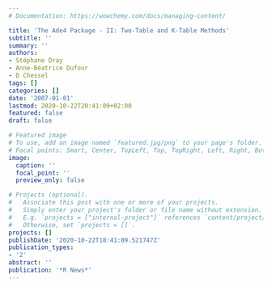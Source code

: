 ```yaml
---
# Documentation: https://wowchemy.com/docs/managing-content/

title: 'The Ade4 Package - II: Two-Table and K-Table Methods'
subtitle: ''
summary: ''
authors:
- Stéphane Dray
- Anne-Béatrice Dufour
- D Chessel
tags: []
categories: []
date: '2007-01-01'
lastmod: 2020-10-22T20:41:09+02:00
featured: false
draft: false

# Featured image
# To use, add an image named `featured.jpg/png` to your page's folder.
# Focal points: Smart, Center, TopLeft, Top, TopRight, Left, Right, BottomLeft, Bottom, BottomRight.
image:
  caption: ''
  focal_point: ''
  preview_only: false

# Projects (optional).
#   Associate this post with one or more of your projects.
#   Simply enter your project's folder or file name without extension.
#   E.g. `projects = ["internal-project"]` references `content/project/deep-learning/index.md`.
#   Otherwise, set `projects = []`.
projects: []
publishDate: '2020-10-22T18:41:09.521747Z'
publication_types:
- '2'
abstract: ''
publication: '*R News*'
---
```

